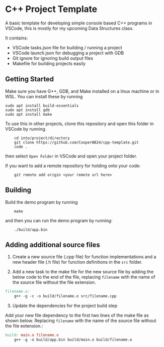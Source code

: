 # C++ Project Template

A basic template for developing simple console based C++ programs in VSCode, this is mostly for my upcoming Data Structures class.

It contains:

- VSCode tasks.json file for building / running a project
- VSCode launch.json for debugging a project with GDB
- Git ignore for ignoring build output files
- Makefile for building projects easily

## Getting Started

Make sure you have G++, GDB, and Make installed on a linux machine or in WSL. You can install these by running

    sudo apt install build-essentials
    sudo apt install gdb
    sudo apt install make

To use this in other projects, clone this repository and open this folder in VSCode by running.

		cd into/project/directory
		git clone https://github.com/CooperW824/cpp-template.git
		code .

then select `Open Folder` in VSCode and open your project folder.

If you want to add a remote repository for holding onto your code:

		git remote add origin <your remote url here>

## Building

Build the demo program by running

		make

and then you can run the demo program by running:

		./build/app.bin


## Adding additional source files

1. Create a new source file (.cpp file) for function implementations and a new header file (.h file) for function definitions in the `src` folder.

2. Add a new task to the make file for the new source file by adding the below code to the end of the file, replacing `filename` with the name of the source file without the file extension.

```makefile
filename.o: 
	g++ -g -c -o build/filename.o src/filename.cpp 
```

3. Update the dependencies for the project build step

Add your new file dependency to the first two lines of the make file as shown below. Replacing `filename` with the name of the source file without the file extension.:

```makefile
build: main.o filename.o
	g++ -g -o build/app.bin build/main.o build/filename.o
```